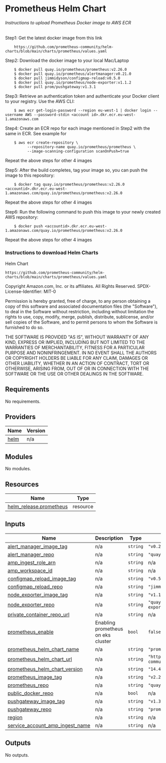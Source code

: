 # Prometheus Helm Chart

###### Instructions to upload Prometheus Docker image to AWS ECR

Step1: Get the latest docker image from this link

        https://github.com/prometheus-community/helm-charts/blob/main/charts/prometheus/values.yaml

Step2: Download the docker image to your local Mac/Laptop

        $ docker pull quay.io/prometheus/prometheus:v2.26.0
        $ docker pull quay.io/prometheus/alertmanager:v0.21.0
        $ docker pull jimmidyson/configmap-reload:v0.5.0
        $ docker pull quay.io/prometheus/node-exporter:v1.1.2
        $ docker pull prom/pushgateway:v1.3.1


Step3: Retrieve an authentication token and authenticate your Docker client to your registry. Use the AWS CLI:

        $ aws ecr get-login-password --region eu-west-1 | docker login --username AWS --password-stdin <account id>.dkr.ecr.eu-west-1.amazonaws.com

Step4: Create an ECR repo for each image mentioned in Step2 with the same in ECR. See example for

        $ aws ecr create-repository \
              --repository-name quay.io/prometheus/prometheus \
              --image-scanning-configuration scanOnPush=true

Repeat the above steps for other 4 images

Step5: After the build completes, tag your image so, you can push the image to this repository:

        $ docker tag quay.io/prometheus/prometheus:v2.26.0 <accountid>.dkr.ecr.eu-west-1.amazonaws.com/quay.io/prometheus/prometheus:v2.26.0

Repeat the above steps for other 4 images

Step6: Run the following command to push this image to your newly created AWS repository:

        $ docker push <accountid>.dkr.ecr.eu-west-1.amazonaws.com/quay.io/prometheus/prometheus:v2.26.0

Repeat the above steps for other 4 images

### Instructions to download Helm Charts

Helm Chart

    https://github.com/prometheus-community/helm-charts/blob/main/charts/prometheus/values.yaml


<!-- BEGINNING OF PRE-COMMIT-TERRAFORM DOCS HOOK -->
Copyright Amazon.com, Inc. or its affiliates. All Rights Reserved.
SPDX-License-Identifier: MIT-0

Permission is hereby granted, free of charge, to any person obtaining a copy of this
software and associated documentation files (the "Software"), to deal in the Software
without restriction, including without limitation the rights to use, copy, modify,
merge, publish, distribute, sublicense, and/or sell copies of the Software, and to
permit persons to whom the Software is furnished to do so.

THE SOFTWARE IS PROVIDED "AS IS", WITHOUT WARRANTY OF ANY KIND, EXPRESS OR IMPLIED,
INCLUDING BUT NOT LIMITED TO THE WARRANTIES OF MERCHANTABILITY, FITNESS FOR A
PARTICULAR PURPOSE AND NONINFRINGEMENT. IN NO EVENT SHALL THE AUTHORS OR COPYRIGHT
HOLDERS BE LIABLE FOR ANY CLAIM, DAMAGES OR OTHER LIABILITY, WHETHER IN AN ACTION
OF CONTRACT, TORT OR OTHERWISE, ARISING FROM, OUT OF OR IN CONNECTION WITH THE
SOFTWARE OR THE USE OR OTHER DEALINGS IN THE SOFTWARE.

## Requirements

No requirements.

## Providers

| Name | Version |
|------|---------|
| <a name="provider_helm"></a> [helm](#provider\_helm) | n/a |

## Modules

No modules.

## Resources

| Name | Type |
|------|------|
| [helm_release.prometheus](https://registry.terraform.io/providers/hashicorp/helm/latest/docs/resources/release) | resource |

## Inputs

| Name | Description | Type | Default | Required |
|------|-------------|------|---------|:--------:|
| <a name="input_alert_manager_image_tag"></a> [alert\_manager\_image\_tag](#input\_alert\_manager\_image\_tag) | n/a | `string` | `"v0.21.0"` | no |
| <a name="input_alert_manager_repo"></a> [alert\_manager\_repo](#input\_alert\_manager\_repo) | n/a | `string` | `"quay.io/prometheus/alertmanager"` | no |
| <a name="input_amp_ingest_role_arn"></a> [amp\_ingest\_role\_arn](#input\_amp\_ingest\_role\_arn) | n/a | `string` | n/a | yes |
| <a name="input_amp_workspace_id"></a> [amp\_workspace\_id](#input\_amp\_workspace\_id) | n/a | `string` | n/a | yes |
| <a name="input_configmap_reload_image_tag"></a> [configmap\_reload\_image\_tag](#input\_configmap\_reload\_image\_tag) | n/a | `string` | `"v0.5.0"` | no |
| <a name="input_configmap_reload_repo"></a> [configmap\_reload\_repo](#input\_configmap\_reload\_repo) | n/a | `string` | `"jimmidyson/configmap-reload"` | no |
| <a name="input_node_exporter_image_tag"></a> [node\_exporter\_image\_tag](#input\_node\_exporter\_image\_tag) | n/a | `string` | `"v1.1.2"` | no |
| <a name="input_node_exporter_repo"></a> [node\_exporter\_repo](#input\_node\_exporter\_repo) | n/a | `string` | `"quay.io/prometheus/node-exporter"` | no |
| <a name="input_private_container_repo_url"></a> [private\_container\_repo\_url](#input\_private\_container\_repo\_url) | n/a | `string` | n/a | yes |
| <a name="input_prometheus_enable"></a> [prometheus\_enable](#input\_prometheus\_enable) | Enabling prometheus on eks cluster | `bool` | `false` | no |
| <a name="input_prometheus_helm_chart_name"></a> [prometheus\_helm\_chart\_name](#input\_prometheus\_helm\_chart\_name) | n/a | `string` | `"prometheus"` | no |
| <a name="input_prometheus_helm_chart_url"></a> [prometheus\_helm\_chart\_url](#input\_prometheus\_helm\_chart\_url) | n/a | `string` | `"https://prometheus-community.github.io/helm-charts"` | no |
| <a name="input_prometheus_helm_chart_version"></a> [prometheus\_helm\_chart\_version](#input\_prometheus\_helm\_chart\_version) | n/a | `string` | `"14.4.0"` | no |
| <a name="input_prometheus_image_tag"></a> [prometheus\_image\_tag](#input\_prometheus\_image\_tag) | n/a | `string` | `"v2.26.0"` | no |
| <a name="input_prometheus_repo"></a> [prometheus\_repo](#input\_prometheus\_repo) | n/a | `string` | `"quay.io/prometheus/prometheus"` | no |
| <a name="input_public_docker_repo"></a> [public\_docker\_repo](#input\_public\_docker\_repo) | n/a | `bool` | n/a | yes |
| <a name="input_pushgateway_image_tag"></a> [pushgateway\_image\_tag](#input\_pushgateway\_image\_tag) | n/a | `string` | `"v1.3.1"` | no |
| <a name="input_pushgateway_repo"></a> [pushgateway\_repo](#input\_pushgateway\_repo) | n/a | `string` | `"prom/pushgateway"` | no |
| <a name="input_region"></a> [region](#input\_region) | n/a | `string` | n/a | yes |
| <a name="input_service_account_amp_ingest_name"></a> [service\_account\_amp\_ingest\_name](#input\_service\_account\_amp\_ingest\_name) | n/a | `string` | n/a | yes |

## Outputs

No outputs.
<!-- END OF PRE-COMMIT-TERRAFORM DOCS HOOK -->

